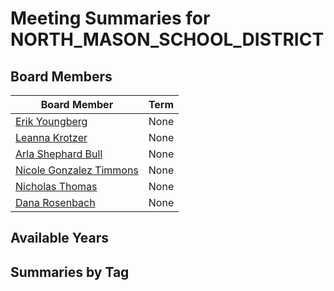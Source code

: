 # Meeting Summaries for NORTH_MASON_SCHOOL_DISTRICT

## Board Members

| Board Member       | Term           |
|--------------------|----------------|
| [Erik Youngberg](board_member_198.md) | None |
| [Leanna Krotzer](board_member_199.md) | None |
| [Arla Shephard Bull](board_member_200.md) | None |
| [Nicole Gonzalez Timmons](board_member_201.md) | None |
| [Nicholas Thomas](board_member_202.md) | None |
| [Dana Rosenbach](board_member_203.md) | None |

## Available Years

## Summaries by Tag
